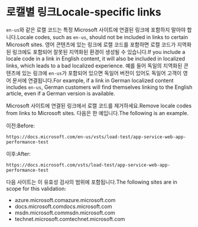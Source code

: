 # <a name="locale-specific-links"></a><span data-ttu-id="272ba-101">로캘별 링크</span><span class="sxs-lookup"><span data-stu-id="272ba-101">Locale-specific links</span></span>

<span data-ttu-id="272ba-102">`en-us`와 같은 로캘 코드는 특정 Microsoft 사이트에 연결된 링크에 포함하지 말아야 합니다.</span><span class="sxs-lookup"><span data-stu-id="272ba-102">Locale codes, such as `en-us`, should not be included in links to certain Microsoft sites.</span></span> <span data-ttu-id="272ba-103">영어 콘텐츠에 있는 링크에 로캘 코드를 포함하면 로캘 코드가 지역화된 링크에도 포함되어 잘못된 지역화된 환경이 생성될 수 있습니다.</span><span class="sxs-lookup"><span data-stu-id="272ba-103">If you include a locale code in a link in English content, it will also be included in localized links, which leads to a bad localized experience.</span></span> <span data-ttu-id="272ba-104">예를 들어 독일의 지역화된 콘텐츠에 있는 링크에 `en-us`가 포함되어 있으면 독일어 버전이 있어도 독일어 고객이 영어 문서에 연결됩니다.</span><span class="sxs-lookup"><span data-stu-id="272ba-104">For example, if a link in German localized content includes `en-us`, German customers will find themselves linking to the English article, even if a German version is available.</span></span>

<span data-ttu-id="272ba-105">Microsoft 사이트에 연결된 링크에서 로캘 코드를 제거하세요.</span><span class="sxs-lookup"><span data-stu-id="272ba-105">Remove locale codes from links to Microsoft sites.</span></span> <span data-ttu-id="272ba-106">다음은 한 예입니다.</span><span class="sxs-lookup"><span data-stu-id="272ba-106">The following is an example.</span></span>

<span data-ttu-id="272ba-107">이전:</span><span class="sxs-lookup"><span data-stu-id="272ba-107">Before:</span></span>

`https://docs.microsoft.com/en-us/vsts/load-test/app-service-web-app-performance-test`

<span data-ttu-id="272ba-108">이후:</span><span class="sxs-lookup"><span data-stu-id="272ba-108">After:</span></span>

`https://docs.microsoft.com/vsts/load-test/app-service-web-app-performance-test`

<span data-ttu-id="272ba-109">다음 사이트는 이 유효성 검사의 범위에 포함됩니다.</span><span class="sxs-lookup"><span data-stu-id="272ba-109">The following sites are in scope for this validation:</span></span>

- <span data-ttu-id="272ba-110">azure.microsoft.com</span><span class="sxs-lookup"><span data-stu-id="272ba-110">azure.microsoft.com</span></span>
- <span data-ttu-id="272ba-111">docs.microsoft.com</span><span class="sxs-lookup"><span data-stu-id="272ba-111">docs.microsoft.com</span></span>
- <span data-ttu-id="272ba-112">msdn.microsoft.com</span><span class="sxs-lookup"><span data-stu-id="272ba-112">msdn.microsoft.com</span></span>
- <span data-ttu-id="272ba-113">technet.microsoft.com</span><span class="sxs-lookup"><span data-stu-id="272ba-113">technet.microsoft.com</span></span>